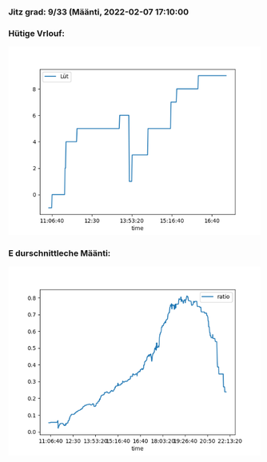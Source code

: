 ### Jitz grad: 9/33 (Määnti, 2022-02-07 17:10:00

### Hütige Vrlouf:
![Graph](Today.png)

### E durschnittleche Määnti:
![Graph](Määnti.png)